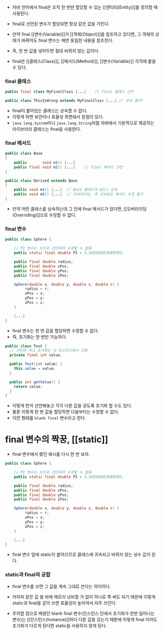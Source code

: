 - 자바 언어에서 final은 오직 한 번만 할당할 수 있는 [[엔티티(Entity)]]를 정의할 때 사용된다.
- final로 선언된 변수가 할당되면 항상 같은 값을 가진다.

- 만약 final [[변수(Variable)]]가 [[객체(Object)]]를 참조하고 있다면, 그 객체의 상태가 바뀌어도 final 변수는 매번 동일한 내용을 참조한다.

- 즉, 한 번 값을 넣어두면 절대 바뀌지 않는 값이다.

- final은 [[클래스(Class)]], [[메서드(Method)]], [[변수(Variable)]] 각각에 붙을 수 있다.

### final 클래스

```java
public final class MyFinalClass {...}    // final 클래스 선언

public class ThisIsWrong extends MyFinalClass {...} // 상속 불가!
```

 - final이 붙어있는 클래스는 상속할 수 없다.
 - 이렇게 하면 보안이나 효율성 측면에서 장점이 있다. 
 - `java.lang.System`이나 `java.lang.String`처럼 자바에서 기본적으로 제공하는 라이브러리 클래스는 final을 사용한다.

### final 메서드

```java
public class Base
{
    public       void m1() {...}
    public final void m2() {...}    // final 메서드 선언
}

public class Derived extends Base
{
    public void m1() {...}  // Base 클래스의 m1() 상속
    public void m2() {...}  // 오버라이딩, 즉 상속받은 메서드 수정 불가
}
```

- 만약 어떤 클래스를 상속하는데 그 안에 final 메서드가 있다면, [[오버라이딩(Overriding)]]으로 수정할 수 없다.

### final 변수

```java
public class Sphere {

    // PI 변수는 상수로 선언되어 수정할 수 없음
    public static final double PI = 3.141592653589793;

    public final double radius;
    public final double xPos;
    public final double yPos;
    public final double zPos;

    Sphere(double x, double y, double z, double r) {
         radius = r;
         xPos = x;
         yPos = y;
         zPos = z;
    }

    [...]
}
```

- final 변수는 한 번 값을 할당하면 수정할 수 없다.
- 즉, 초기화는 한 번만 가능하다.

```java
public class Test {
  // 선언만 하고 초기화는 각 인스턴스에서 진행
  private final int value;

  public Test(int value) {
	this.value = value;
  }

  public int getValue() {
    return value;
  }
}
```

- 이렇게 먼저 선언해놓고 각각 다른 값을 갖도록 초기화 할 수도 있다.
- 물론 이렇게 한 번 값을 할당하면 다음부터는 수정할 수 없다.
- 이런 형태를 `blank final` 변수라고 한다.

# final 변수의 짝꿍, [[static]]

- final 변수에서 봤던 예시를 다시 한 번 보자.

```java
public class Sphere {

    // PI 변수는 상수로 선언되어 수정할 수 없음
    public static final double PI = 3.141592653589793;

    public final double radius;
    public final double xPos;
    public final double yPos;
    public final double zPos;

    Sphere(double x, double y, double z, double r) {
         radius = r;
         xPos = x;
         yPos = y;
         zPos = z;
    }

    [...]
}
```

- final 변수 앞에 static이 붙어으므로 클래스애 귀속되고 바뀌지 않는 상수 값이 된다.

### static과 final의 궁합

- final 변수를 쓰면 그 값을 계속 그대로 쓴다는 의미이다.
- 어차피 같은 값 쓸 바에 메모리 낭비할 거 없이 하나로 쭉 써도 되기 때문에 이렇게 static과 final을 같이 쓰면 효율성이 높아져서 자주 쓰인다.

- 주의할 점으로 배웠던 blank final 변수(인스턴스 단에서 초기화가 한번 일어나는 변수)는 [[인스턴스(Instance)]]마다 다른 값을 갖는기 때문에 이렇게 final 이어도 초기화가 다르게 된다면 static을 사용하지 않게 된다.
